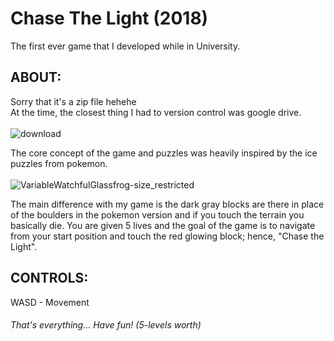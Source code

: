 # Chase The Light (2018)
The first ever game that I developed while in University. <br />

## ABOUT: <br />
Sorry that it's a zip file hehehe <br />
At the time, the closest thing I had to version control was google drive. <br /> <br />
![download](https://user-images.githubusercontent.com/79740554/176943796-39ec6fce-5e1d-4c83-83b0-28a4d2b0ac5b.jpg)

The core concept of the game and puzzles was heavily inspired by the ice puzzles from pokemon. <br /> <br />
![VariableWatchfulGlassfrog-size_restricted](https://user-images.githubusercontent.com/79740554/176944263-25be1281-bc48-4bd2-ba63-148c93ffa179.gif)

The main difference with my game is the dark gray blocks are there in place of the boulders in the pokemon version and if you touch the terrain you basically die. You are given 5 lives and the goal of the game is to navigate from your start position and touch the red glowing block; hence, "Chase the Light".

## CONTROLS: <br />
WASD - Movement

###### That's everything... Have fun! (5-levels worth)
